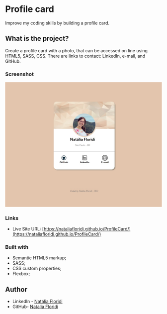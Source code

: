 # Profile card 

Improve my coding skills by building a profile card. 

## What is the project?

Create a profile card with a photo, that can be accessed on line using HTML5, SASS, CSS.
There are links to contact: LinkedIn, e-mail, and GitHub.

### Screenshot

![Screenshot Profile Card](https://github.com/NataliaFloridi/ProfileCard/blob/main/images/screenshot.jpg)

### Links

- Live Site URL: [https://nataliafloridi.github.io/ProfileCard/](https://nataliafloridi.github.io/ProfileCard/)

### Built with

- Semantic HTML5 markup;
- SASS;
- CSS custom properties;
- Flexbox;

## Author

- LinkedIn - [Natália Floridi](https://www.linkedin.com/in/natalia-floridi/)
- GitHub- [Natalia Floridi](https://github.com/NataliaFloridi/)
